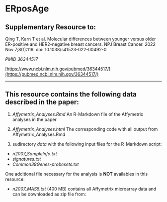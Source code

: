 # ERposAge

## Supplementary Resource to:  

Qing T, Karn T et al. Molecular differences between younger versus older ER-positive and HER2-negative breast cancers.
NPJ Breast Cancer. 2022 Nov 7;8(1):119. doi: 10.1038/s41523-022-00492-0

*PMID 36344517*

[https://www.ncbi.nlm.nih.gov/pubmed/36344517/](https://pubmed.ncbi.nlm.nih.gov/36344517/)

************************************************************

## This resource contains the following data described in the paper:


1. *Affymetrix_Analyses.Rmd*
An R-Markdown file of the Affymetrix analyses in the paper

2. *Affymetrix_Analyses.html*
The corresponding code with all output from Affymetrix_Analyses.Rmd

3. sudirectory *data* with the following input files for the R-Markdown script:
 - *n2007_SampleInfo.txt*
 - *signatures.txt*
 - *Common39Genes-probesets.txt*


One additional file necessary for the analysis is **NOT** availables in this resource:
 - *n2007_MAS5.txt* (400 MB) contains all Affymetrix microarray data and can be downloaded as zip file from:

 
